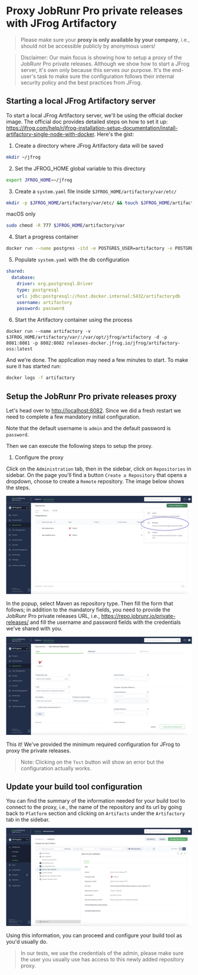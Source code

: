 # Proxy JobRunr Pro private releases with JFrog Artifactory

> Please make sure your **proxy is only available by your company**, i.e., should not be accessible publicly by anonymous users!

> Disclaimer: Our main focus is showing how to setup a proxy of the JobRunr Pro private releases. Although we show how to start a JFrog server, it's own only because this serves our purpose. It's the end-user's task to make sure the configuration follows their internal security policy and the best practices from JFrog.

## Starting a local JFrog Artifactory server

To start a local JFrog Artifactory server, we'll be using the official docker image. The official doc provides detailed steps on how to set it up: https://jfrog.com/help/r/jfrog-installation-setup-documentation/install-artifactory-single-node-with-docker. Here's the gist:

1. Create a directory where JFrog Artifactory data will be saved
```sh 
mkdir ~/jfrog
```

2. Set the JFROG_HOME global variable to this directory
```sh
export JFROG_HOME=~/jfrog
```

3. Create a `system.yaml` file inside `$JFROG_HOME/artifactory/var/etc/`
```sh 
mkdir -p $JFROG_HOME/artifactory/var/etc/ && touch $JFROG_HOME/artifactory/var/etc/system.yaml && sudo chown -R 1030:1030 $JFROG_HOME/artifactory/var
```

macOS only
```sh
sudo chmod -R 777 $JFROG_HOME/artifactory/var
```

4. Start a progress container

```sh
docker run --name postgres -itd -e POSTGRES_USER=artifactory -e POSTGRES_PASSWORD=password -e POSTGRES_DB=artifactorydb -p 5432:5432 library/postgres:latest
```

5. Populate `system.yaml` with the db configuration
```yaml
shared:
  database:
    driver: org.postgresql.Driver
    type: postgresql
    url: jdbc:postgresql://host.docker.internal:5432/artifactorydb
    username: artifactory
    password: password
```

6. Start the Artifactory container using the process

```
docker run --name artifactory -v $JFROG_HOME/artifactory/var/:/var/opt/jfrog/artifactory -d -p 8081:8081 -p 8082:8082 releases-docker.jfrog.io/jfrog/artifactory-oss:latest
```
 

And we're done. The application may need a few minutes to start. To make sure it has started run:

```sh
docker logs -f artifactory
```


## Setup the JobRunr Pro private releases proxy

Let's head over to [http://localhost:8082](http://localhost:8082). Since we did a fresh restart we need to complete a few mandatory initial configuration. 

Note that the default username is `admin` and the default password is `password`.

Then we can execute the following steps to setup the proxy.

1. Configure the proxy

Click on the `Administration` tab, then in the sidebar, click on `Repositories` in sidebar. On the page you'll find a button `Create a Repository` that opens a dropdown, choose to create a `Remote` repository. The image below shows the steps.

![Create a Repository selection](./screenshots/jfrog-artifactory-repositories.png)

In the popup, select Maven as repository type. Then fill the form that follows; in addition to the mandatory fields, you need to provide the JobRunr Pro private releases URL, i.e., https://repo.jobrunr.io/private-releases/ and fill the username and password fields with the credentials we've shared with you.

![Configure a Remote repository](./screenshots/jfrog-artifactory-remote-repository.png)

This it! We've provided the minimum required configuration for JFrog to proxy the private releases.

> Note: Clicking on the `Test` button will show an error but the configuration actually works.

## Update your build tool configuration

You can find the summary of the information needed for your build tool to connect to the proxy, i.e., the name of the repository and its url by going back  to `Platform` section and clicking on `Artifacts` under the `Artifactory` tab in the sidebar.

![Repository information summary](./screenshots/jfrog-artifactory-repository-summary.png)

Using this information, you can proceed and configure your build tool as you'd usually do.

> In our tests, we use the credentials of the admin, please make sure the user you usually use has access to this newly added repository proxy.